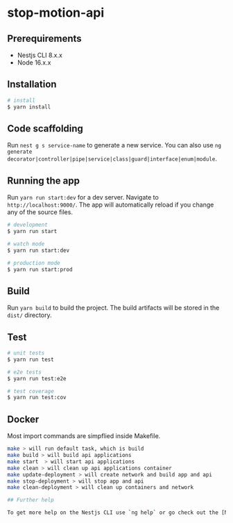 # stop-motion-api

## Prerequirements

- Nestjs CLI 8.x.x
- Node 16.x.x

## Installation

```bash
# install
$ yarn install
```

## Code scaffolding

Run `nest g s service-name` to generate a new service. You can also use `ng generate decorator|controller|pipe|service|class|guard|interface|enum|module`.

## Running the app

Run `yarn run start:dev` for a dev server. Navigate to `http://localhost:9000/`. The app will automatically reload if you change any of the source files.

```bash
# development
$ yarn run start

# watch mode
$ yarn run start:dev

# production mode
$ yarn run start:prod
```

## Build

Run `yarn build` to build the project. The build artifacts will be stored in the `dist/` directory.

## Test

```bash
# unit tests
$ yarn run test

# e2e tests
$ yarn run test:e2e

# test coverage
$ yarn run test:cov
```

## Docker

Most import commands are simpflied inside Makefile.

```bash
make > will run default task, which is build
make build > will build api applications
make start  > will start api applications
make clean > will clean up api applications container
make update-deployment > will create network and build app and api
make stop-deployment > will stop app and api
make clean-deployment > will clean up containers and network

## Further help

To get more help on the Nestjs CLI use `ng help` or go check out the [Nestjs CLI Overview and Command Reference](https://docs.nestjs.com/cli/overview) page.
